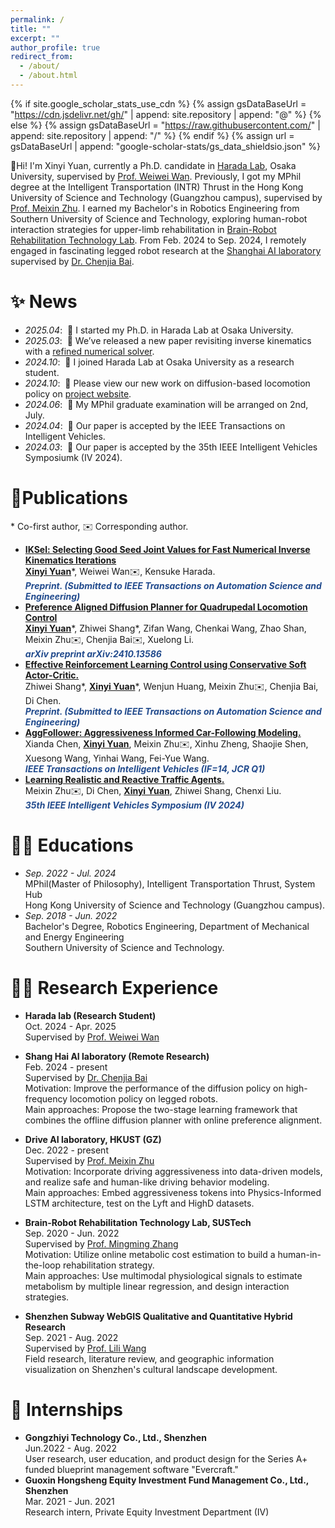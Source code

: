```yaml
---
permalink: /
title: ""
excerpt: ""
author_profile: true
redirect_from: 
  - /about/
  - /about.html
---
```


{% if site.google_scholar_stats_use_cdn %}
{% assign gsDataBaseUrl = "https://cdn.jsdelivr.net/gh/" | append: site.repository | append: "@" %}
{% else %}
{% assign gsDataBaseUrl = "https://raw.githubusercontent.com/" | append: site.repository | append: "/" %}
{% endif %}
{% assign url = gsDataBaseUrl | append: "google-scholar-stats/gs_data_shieldsio.json" %}

<span class='anchor' id='me'></span>

🙌Hi! I'm Xinyi Yuan, currently a Ph.D. candidate in [Harada Lab](https://www.roboticmanipulation.org/), Osaka University, supervised by [Prof. Weiwei Wan](https://wanweiwei07.github.io/). Previously, I got my MPhil degree at the Intelligent Transportation (INTR) Thrust in the Hong Kong University of Science and Technology (Guangzhou campus), supervised by [Prof. Meixin Zhu](https://meixinzhu.github.io/). I earned my Bachelor's in Robotics Engineering from Southern University of Science and Technology, exploring human-robot interaction strategies for upper-limb rehabilitation in [Brain-Robot Rehabilitation Technology Lab](https://zhangmmlab.com/). From Feb. 2024 to Sep. 2024, I remotely engaged in fascinating legged robot research at the [Shanghai AI laboratory](https://www.shlab.org.cn/) supervised by [Dr. Chenjia Bai](https://baichenjia.github.io/).

<span class='anchor' id='news'></span>

# ✨ News
- *2025.04*: &nbsp;📌 I started my Ph.D. in Harada Lab at Osaka University. 
- *2025.03*: &nbsp;🎉 We’ve released a new paper revisiting inverse kinematics with a [refined numerical solver](https://arxiv.org/abs/2503.22234).
- *2024.10*: &nbsp;📌 I joined Harada Lab at Osaka University as a research student. 
- *2024.10*: &nbsp;🎉 Please view our new work on diffusion-based locomotion policy on [project website](https://shangjaven.github.io/preference-aligned-diffusion-legged/).
- *2024.06*: &nbsp;📅 My MPhil graduate examination will be arranged on 2nd, July.
- *2024.04*: &nbsp;🎉 Our paper is accepted by the IEEE Transactions on Intelligent Vehicles.
- *2024.03*: &nbsp;🎉 Our paper is accepted by the 35th IEEE Intelligent Vehicles Symposiumk (IV 2024).

<span class='anchor' id='pub'></span>

# 📝Publications 
\* Co-first author, ✉️ Corresponding author.
- [**IKSel: Selecting Good Seed Joint Values for Fast Numerical Inverse Kinematics Iterations**](https://arxiv.org/abs/2503.22234)<br />
**<u>Xinyi Yuan</u>**\*, Weiwei Wan✉️, Kensuke Harada.<br />
***<font color = "#224B8D">Preprint. (Submitted to IEEE Transactions on Automation Science and Engineering)</font>***
- [**Preference Aligned Diffusion Planner for Quadrupedal Locomotion Control**](https://arxiv.org/abs/2410.13586)<br />
**<u>Xinyi Yuan</u>**\*, Zhiwei Shang\*, Zifan Wang, Chenkai Wang, Zhao Shan, Meixin Zhu✉️, Chenjia Bai✉️, Xuelong Li. <br />
***<font color = "#224B8D">arXiv preprint arXiv:2410.13586</font>***
- [**Effective Reinforcement Learning Control using Conservative Soft Actor-Critic.**](https://ieeexplore.ieee.org/abstract/document/10588807)<br />
Zhiwei Shang\*, **<u>Xinyi Yuan</u>**\*, Wenjun Huang, Meixin Zhu✉️, Chenjia Bai, Di Chen.  <br />
***<font color = "#224B8D">Preprint. (Submitted to IEEE Transactions on Automation Science and Engineering)</font>***
- [**AggFollower: Aggressiveness Informed Car-Following Modeling.**](https://ieeexplore.ieee.org/abstract/document/10490250)<br />
Xianda Chen, **<u>Xinyi Yuan</u>**, Meixin Zhu✉️, Xinhu Zheng, Shaojie Shen, Xuesong Wang, Yinhai Wang, Fei-Yue Wang.<br />
***<font color = "#224B8D">IEEE Transactions on Intelligent Vehicles (IF=14, JCR Q1)</font>***
- [**Learning Realistic and Reactive Traffic Agents.**](https://ieeexplore.ieee.org/abstract/document/10588807)  <br />
Meixin Zhu✉️, Di Chen, **<u>Xinyi Yuan</u>**, Zhiwei Shang, Chenxi Liu.  
***<font color = "#224B8D">35th IEEE Intelligent Vehicles Symposium (IV 2024)</font>***

<span class='anchor' id='edu'></span>

# 👩‍🎓 Educations
- *Sep. 2022 - Jul. 2024*<br />
MPhil(Master of Philosophy), Intelligent Transportation Thrust, System Hub<br />
Hong Kong University of Science and Technology (Guangzhou campus). <br />
- *Sep. 2018 - Jun. 2022*<br />
Bachelor's Degree, Robotics Engineering, Department of Mechanical and Energy Engineering<br />
Southern University of Science and Technology.<br />

<span class='anchor' id='research'></span>

# 👩‍💻 Research Experience
- **Harada lab (Research Student)** <br />
Oct. 2024 - Apr. 2025<br />
Supervised by [Prof. Weiwei Wan](https://wanweiwei07.github.io/)<br />

- **Shang Hai AI laboratory (Remote Research)** <br />
Feb. 2024 - present<br />
Supervised by [Dr. Chenjia Bai](https://baichenjia.github.io/)<br />
Motivation: Improve the performance of the diffusion policy on high-frequency locomotion policy on legged robots.<br />
Main approaches: Propose the two-stage learning framework that combines the offline diffusion planner with online preference alignment.<br />

- **Drive AI laboratory, HKUST (GZ)** <br />
Dec. 2022 - present<br />
Supervised by [Prof. Meixin Zhu](https://meixinzhu.github.io/)<br />
Motivation: Incorporate driving aggressiveness into data-driven models, and realize safe and human-like driving behavior modeling.<br />
Main approaches: Embed aggressiveness tokens into Physics-Informed LSTM architecture, test on the Lyft and HighD datasets.<br />

- **Brain-Robot Rehabilitation Technology Lab, SUSTech** <br />
Sep. 2020 - Jun. 2022<br />
Supervised by [Prof. Mingming Zhang](https://zhangmmlab.com/)<br />
Motivation: Utilize online metabolic cost estimation to build a human-in-the-loop rehabilitation strategy.<br />
Main approaches: Use multimodal physiological signals to estimate metabolism by multiple linear regression, and design interaction strategies.<br />

- **Shenzhen Subway WebGIS Qualitative and Quantitative Hybrid Research** <br />
Sep. 2021 - Aug. 2022<br />
Supervised by [Prof. Lili Wang](https://www.sustech.edu.cn/en/faculties/wanglili.html)<br />
Field research, literature review, and geographic information visualization on Shenzhen's cultural landscape development.<br />

<span class='anchor' id='intern'></span>

# 👔 Internships
- **Gongzhiyi Technology Co., Ltd., Shenzhen** <br />
Jun.2022 - Aug. 2022<br />
User research, user education, and product design for the Series A+ funded blueprint management software "Evercraft."<br />
- **Guoxin Hongsheng Equity Investment Fund Management Co., Ltd., Shenzhen** <br />
Mar. 2021 - Jun. 2021<br />
Research intern, Private Equity Investment Department (IV)<br />